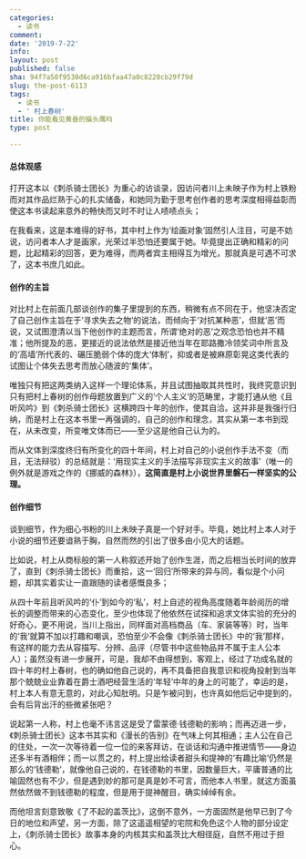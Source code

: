 ```yaml
---
categories:
  - 读书
comment: 
date: '2019-7-22'
info: 
layout: post
published: false
sha: 94f7a50f9530d6ca916bfaa47a0c8220cb29f79d
slug: the-post-6113
tags:
  - 读书
  - ' 村上春树'
title: 你能看见黄昏的猫头鹰吗
type: post

---
```

#### 总体观感
打开这本以《刺杀骑士团长》为重心的访谈录，因访问者川上未映子作为村上铁粉而对其作品烂熟于心的扎实储备，和她同为勤于思考创作者的思考深度相得益彰而使这本书读起来意外的畅快而又时不时让人啧啧点头；

在我看来，这是本难得的好书，其中村上作为‘绘画对象’固然引人注目，可是不妨说，访问者本人才是画家，光荣过半恐怕还要属于她。毕竟提出正确和精彩的问题，比起精彩的回答，更为难得，而两者宾主相得互为增光，那就真是可遇不可求了，这本书庶几如此。

#### 创作的主旨

对比村上在前面几部谈创作的集子里提到的东西，稍微有点不同在于，他坚决否定了自己创作主旨在于‘寻求失去之物’的说法，而倾向于‘对抗某种恶’，但就‘恶’而说，又试图澄清以当下他创作的主题而言，所谓‘绝对的恶’之观念恐怕也并不精准；他所提及的恶，更接近的说法依然是接近他当年在耶路撒冷领奖词中所言及的‘高墙’所代表的、碾压脆弱个体的庞大‘体制’，抑或者是被麻原彰晃这类代表的试图让个体失去思考而放心随波的‘集体’。

唯独只有把这两类纳入这样一个理论体系，并且试图抽取其共性时，我终究意识到只有把村上春树的创作母题放置到广义的‘个人主义’的范畴里，才能打通从他《且听风吟》到《刺杀骑士团长》这横跨四十年的创作，使其自洽。这并非是我强行归纳，而是村上在这本书里一再强调的，自己的创作和理念，其实从第一本书到现在，从未改变，所变唯文体而已——至少这是他自己认为的。

而从文体到深度终归有所变化的四十年间，村上对自己的小说创作手法不变（而且，无法辩驳）的总结就是：‘用现实主义的手法描写非现实主义的故事’（唯一的例外就是游戏之作的《挪威的森林》），**这简直是村上小说世界里磐石一样坚实的公理。**  

#### 创作细节 

谈到细节，作为细心书粉的川上未映子真是一个好对手。毕竟，她比村上本人对于小说的细节还要谙熟于胸，自然而然的引出了很多由小见大的话题。

比如说，村上从商标般的第一人称叙述开始了创作生涯，而之后相当长时间的放弃了，直到《刺杀骑士团长》而重拾，这一‘回归’所带来的异与同，看似是个小问题，却其实着实让一直跟随的读者感慨良多；

从四十年前且听风吟的‘仆’到如今的‘私’，村上自述的视角高度随着年龄阅历的增长的调整而带来的心态变化，至少也体现了他依然在试探和追求文体实验的充分的好奇心，更不用说，当川上指出，同样面对高档商品（车、家装等等）时，当年的‘我’就算不加以打趣和嘲讽，恐怕至少不会像《刺杀骑士团长》中的‘我’那样，有这样的能力去从容描写、分辨、品评（尽管书中这些物品并不属于主人公本人）；虽然没有进一步展开，可是，我却不由得想到，客观上，经过了功成名就的四十年的村上春树，也的确如他自己说的，再不具备把自我意识和视角投射到当年那个兢兢业业靠着在爵士酒吧经营生活的‘年轻’中年的身上的可能了，幸运的是，村上本人有意无意的，对此心知肚明。只是乍被问到，也许真如他后记中提到的，会有后背出汗的些微紧张吧？

说起第一人称，村上也毫不讳言这是受了雷蒙德·钱德勒的影响；而再迈进一步，《刺杀骑士团长》这本书其实和《漫长的告别》在气味上何其相通；主人公在自己的住处，一次一次等待着一位一位的来客拜访，在谈话和沟通中推进情节——身边还多半有酒相伴；而一以贯之的，村上提出给读者甜头和提神的‘有趣比喻’仍然是那么的‘钱德勒’，就像他自己说的，在钱德勒的书里，因数量巨大，平庸普通的比喻固然也有不少，但是遇到妙的那可是真是妙不可言，而他本人书里，就这方面虽然依然做不到钱德勒的程度，但是用于提神醒目，确实绰绰有余。

而他坦言刻意致敬《了不起的盖茨比》，这倒不意外，一方面固然是他早已到了今日的地位和声望，另一方面，除了这遥遥相望的宅院和免色这个人物的部分设定上，《刺杀骑士团长》故事本身的内核其实和盖茨比大相径庭，自然不用过于担心。


